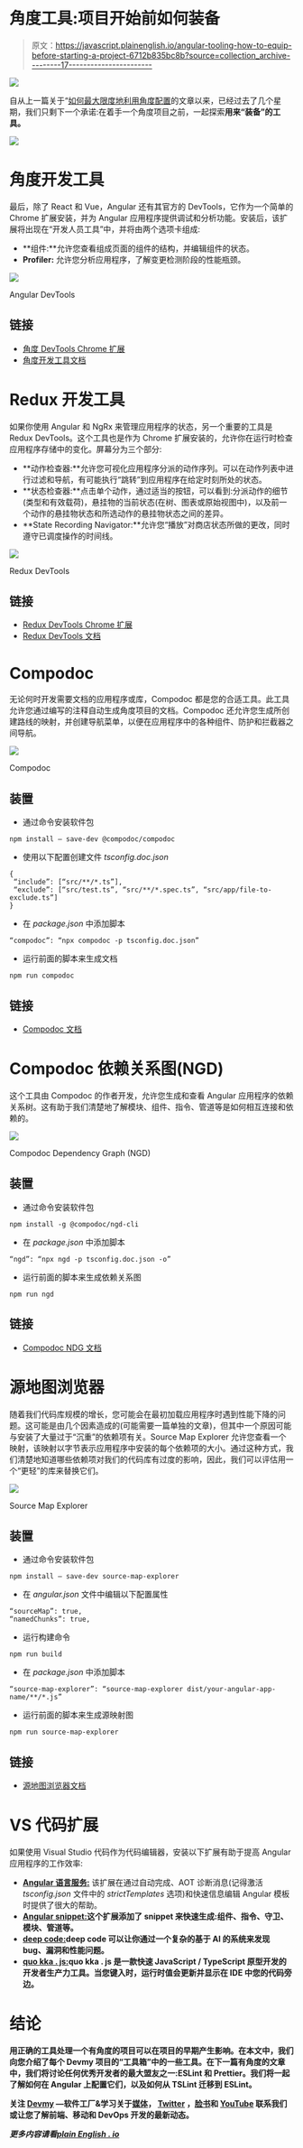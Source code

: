 # 角度工具:项目开始前如何装备

> 原文：<https://javascript.plainenglish.io/angular-tooling-how-to-equip-before-starting-a-project-6712b835bc8b?source=collection_archive---------17----------------------->

![](img/5937163a7a11978289aa9eeff3c1a423.png)

自从上一篇关于“[如何最大限度地利用角度配置](https://medium.com/acadevmy/how-to-get-the-most-out-of-angular-configuration-e45b44500c3c)的文章以来，已经过去了几个星期，我们只剩下一个承诺:在着手一个角度项目之前，一起探索**用来“装备”的工具。**

![](img/1f288af2df07cef2338d0a019d1cf04b.png)

# 角度开发工具

最后，除了 React 和 Vue，Angular 还有其官方的 DevTools，它作为一个简单的 Chrome 扩展安装，并为 Angular 应用程序提供调试和分析功能。安装后，该扩展将出现在“开发人员工具”中，并将由两个选项卡组成:

*   **组件:**允许您查看组成页面的组件的结构，并编辑组件的状态。
*   **Profiler:** 允许您分析应用程序，了解变更检测阶段的性能瓶颈。

![](img/e2f20586e2f2af9540e529c0d214a0f7.png)

Angular DevTools

## 链接

*   [角度 DevTools Chrome 扩展](https://chrome.google.com/webstore/detail/angular-devtools/ienfalfjdbdpebioblfackkekamfmbnh)
*   [角度开发工具文档](https://angular.io/guide/devtools)

# Redux 开发工具

如果你使用 Angular 和 NgRx 来管理应用程序的状态，另一个重要的工具是 Redux DevTools。这个工具也是作为 Chrome 扩展安装的，允许你在运行时检查应用程序存储中的变化。屏幕分为三个部分:

*   **动作检查器:**允许您可视化应用程序分派的动作序列。可以在动作列表中进行过滤和导航，有可能执行“跳转”到应用程序在给定时刻所处的状态。
*   **状态检查器:**点击单个动作，通过适当的按钮，可以看到:分派动作的细节(类型和有效载荷)，悬挂物的当前状态(在树、图表或原始视图中)，以及前一个动作的悬挂物状态和所选动作的悬挂物状态之间的差异。
*   **State Recording Navigator:**允许您“播放”对商店状态所做的更改，同时遵守已调度操作的时间线。

![](img/96a92796fa11d11712ab3beba19cfa54.png)

Redux DevTools

## 链接

*   [Redux DevTools Chrome 扩展](https://chrome.google.com/webstore/detail/redux-devtools/lmhkpmbekcpmknklioeibfkpmmfibljd)
*   [Redux DevTools 文档](https://ngrx.io/guide/store-devtools)

# Compodoc

无论何时开发需要文档的应用程序或库，Compodoc 都是您的合适工具。此工具允许您通过编写的注释自动生成角度项目的文档。Compodoc 还允许您生成所创建路线的映射，并创建导航菜单，以便在应用程序中的各种组件、防护和拦截器之间导航。

![](img/cf5768066a0fd68ccece3aae0a521c97.png)

Compodoc

## 装置

*   通过命令安装软件包

```
npm install — save-dev @compodoc/compodoc
```

*   使用以下配置创建文件 *tsconfig.doc.json*

```
{
 “include”: [“src/**/*.ts”],
 “exclude”: [“src/test.ts”, “src/**/*.spec.ts”, “src/app/file-to-exclude.ts”]
}
```

*   在 *package.json* 中添加脚本

```
“compodoc”: “npx compodoc -p tsconfig.doc.json”
```

*   运行前面的脚本来生成文档

```
npm run compodoc
```

## 链接

*   [Compodoc 文档](https://compodoc.app)

# Compodoc 依赖关系图(NGD)

这个工具由 Compodoc 的作者开发，允许您生成和查看 Angular 应用程序的依赖关系树。这有助于我们清楚地了解模块、组件、指令、管道等是如何相互连接和依赖的。

![](img/7336349ebe6824fc6d081db0e16d2f70.png)

Compodoc Dependency Graph (NGD)

## 装置

*   通过命令安装软件包

```
npm install -g @compodoc/ngd-cli
```

*   在 *package.json* 中添加脚本

```
“ngd”: “npx ngd -p tsconfig.doc.json -o”
```

*   运行前面的脚本来生成依赖关系图

```
npm run ngd
```

## 链接

*   [Compodoc NDG 文档](https://github.com/compodoc/ngd)

# 源地图浏览器

随着我们代码库规模的增长，您可能会在最初加载应用程序时遇到性能下降的问题。这可能是由几个因素造成的(可能需要一篇单独的文章)，但其中一个原因可能与安装了大量过于“沉重”的依赖项有关。Source Map Explorer 允许您查看一个映射，该映射以字节表示应用程序中安装的每个依赖项的大小。通过这种方式，我们清楚地知道哪些依赖项对我们的代码库有过度的影响，因此，我们可以评估用一个“更轻”的库来替换它们。

![](img/d63e3129d723e2515c8a4385e27ec13f.png)

Source Map Explorer

## 装置

*   通过命令安装软件包

```
npm install — save-dev source-map-explorer
```

*   在 *angular.json* 文件中编辑以下配置属性

```
“sourceMap”: true,
“namedChunks”: true,
```

*   运行构建命令

```
npm run build
```

*   在 *package.json* 中添加脚本

```
“source-map-explorer”: “source-map-explorer dist/your-angular-app-name/**/*.js”
```

*   运行前面的脚本来生成源映射图

```
npm run source-map-explorer
```

## 链接

*   [源地图浏览器文档](https://github.com/danvk/source-map-explorer#readme)

# VS 代码扩展

如果使用 Visual Studio 代码作为代码编辑器，安装以下扩展有助于提高 Angular 应用程序的工作效率:

*   [**Angular 语言服务:**](https://marketplace.visualstudio.com/items?itemName=Angular.ng-template) 该扩展在通过自动完成、AOT 诊断消息(记得激活 *tsconfig.json* 文件中的 *strictTemplates* 选项)和快速信息编辑 Angular 模板时提供了很大的帮助。
*   [**Angular snippet:**](https://marketplace.visualstudio.com/items?itemName=johnpapa.Angular2)**这个扩展添加了 snippet 来快速生成:组件、指令、守卫、模块、管道等。**
*   **[**deep code:**](https://marketplace.visualstudio.com/items?itemName=DeepCode.deepcode)**deep code 可以让你通过一个复杂的基于 AI 的系统来发现 bug、漏洞和性能问题。****
*   ****[**quo kka . js:**](https://marketplace.visualstudio.com/items?itemName=WallabyJs.quokka-vscode)**quo kka . js 是一款快速 JavaScript / TypeScript 原型开发的开发者生产力工具。当您键入时，运行时值会更新并显示在 IDE 中您的代码旁边。******

# ******结论******

******用正确的工具处理一个有角度的项目可以在项目的早期产生影响。在本文中，我们向您介绍了每个 Devmy 项目的“工具箱”中的一些工具。在下一篇有角度的文章中，我们将讨论任何优秀开发者的最大盟友之一:ESLint 和 Prettier。我们将一起了解如何在 Angular 上配置它们，以及如何从 TSLint 迁移到 ESLint。******

******关注 [**Devmy**](https://devmy.it/) **—软件工厂&学习**关于[媒体](https://medium.com/acadevmy)， [Twitter](https://twitter.com/DevmyFactory) ，[脸书](https://www.facebook.com/Devmy.it/)和 [YouTube](https://www.youtube.com/c/devmy) 联系我们或让您了解前端、移动和 DevOps 开发的最新动态。******

*****更多内容请看*[***plain English . io***](http://plainenglish.io/)****